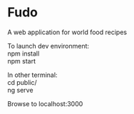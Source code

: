 # Fudo
A web application for world food recipes

To launch dev environment:  
npm install  
npm start  
  
In other terminal:  
cd public/  
ng serve  
  
Browse to localhost:3000  
